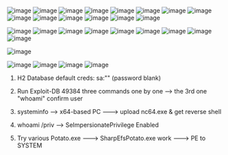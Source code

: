 ![image](https://github.com/user-attachments/assets/7c409217-caef-4442-8e6f-2f9cd653a080)
![image](https://github.com/user-attachments/assets/6438d7a6-0802-4a31-a6ed-87a4e5237574)
![image](https://github.com/user-attachments/assets/bebd2b16-fa0d-4c7c-8d97-676af40fb995)
![image](https://github.com/user-attachments/assets/f3f19973-ab1a-4270-ade1-b5b7a3ba2250)
![image](https://github.com/user-attachments/assets/2c41857c-8978-45bb-91d4-1e4da37e70ac)
![image](https://github.com/user-attachments/assets/8dcab6be-279f-47e0-bb2d-f6a5e2122515)
![image](https://github.com/user-attachments/assets/b83d4cd8-01f6-4df9-908b-9b9d645f9007)
![image](https://github.com/user-attachments/assets/4601101f-889f-4830-ba68-14f47dcf6034)
![image](https://github.com/user-attachments/assets/ebe3f97a-65b5-44bf-a91b-ad4e87062033)
![image](https://github.com/user-attachments/assets/10f19da7-8970-4007-8991-65ce35d39bb3)
![image](https://github.com/user-attachments/assets/cb791ed6-9988-4d45-ba66-58515997914f)
![image](https://github.com/user-attachments/assets/ab6fa9ed-1306-4f78-ab57-15c4520ed900)
![image](https://github.com/user-attachments/assets/02af9fd0-cffd-4759-bc3a-4f5d5fe570a8)
![image](https://github.com/user-attachments/assets/da97b7f7-86f3-40d7-acfe-23fe58cf78c4)

![image](https://github.com/user-attachments/assets/65fbaf38-7d00-4c46-bf34-960474edd46d)
![image](https://github.com/user-attachments/assets/67d20cbd-e427-4ab1-bd8f-2d1f8c4550d8)
![image](https://github.com/user-attachments/assets/7e6365e6-b533-4a62-8ef9-3a9a58d1aeaf)
![image](https://github.com/user-attachments/assets/9686a81e-78de-451d-8d43-5bc94799a4f7)
![image](https://github.com/user-attachments/assets/7e054bc2-1548-420e-961c-920f568cd4df)
![image](https://github.com/user-attachments/assets/2e39e49c-9da0-4ee3-a500-515574d5fb9b)
![image](https://github.com/user-attachments/assets/68caba70-48a5-42b7-aaea-0ef82ba0515f)
![image](https://github.com/user-attachments/assets/c55e8ce9-080f-4bb6-a11d-2898870e546a)
![image](https://github.com/user-attachments/assets/6c9a56c0-c9f1-4a13-8b01-62b3ef0d8a90)

![image](https://github.com/user-attachments/assets/99f0f04a-8980-436d-94e1-3c14ca22b43e)

![image](https://github.com/user-attachments/assets/1d61b30e-a400-462b-97d5-77eb929d8fcc)
![image](https://github.com/user-attachments/assets/78757369-a131-43f6-8edc-d91452179f61)
![image](https://github.com/user-attachments/assets/3d81c767-086c-4335-8313-05acd2e4f131)
![image](https://github.com/user-attachments/assets/6c479e96-eb99-480a-a32c-1a4606e897f8)


1. H2 Database default creds: sa:"" (password blank)

2. Run Exploit-DB 49384 three commands one by one --> the 3rd one "whoami" confirm user
   
3. systeminfo --> x64-based PC ---> upload nc64.exe & get reverse shell

4. whoami /priv --> SeImpersionatePrivilege Enabled

5. Try various Potato.exe  ---> SharpEfsPotato.exe work ---> PE to SYSTEM
